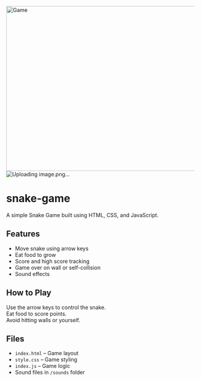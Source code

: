 <img width="834" height="440" alt="Game" src="https://github.com/user-attachments/assets/e9d6075a-98f5-48c3-bb65-3360ed678aa8" />![Uploading image.png…]()


# snake-game
A simple Snake Game built using HTML, CSS, and JavaScript.

## Features
- Move snake using arrow keys
- Eat food to grow
- Score and high score tracking
- Game over on wall or self-collision
- Sound effects

## How to Play
Use the arrow keys to control the snake.  
Eat food to score points.  
Avoid hitting walls or yourself.

## Files
- `index.html` – Game layout
- `style.css` – Game styling
- `index.js` – Game logic
- Sound files in `/sounds` folder
